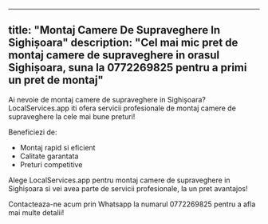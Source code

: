 
---
title: "Montaj Camere De Supraveghere In Sighișoara"
description: "Cel mai mic pret de montaj camere de supraveghere in orasul Sighișoara, suna la 0772269825 pentru a primi un pret de montaj"
---


Ai nevoie de montaj camere de supraveghere in Sighișoara? LocalServices.app iti ofera servicii profesionale de montaj camere de supraveghere la cele mai bune preturi! 

Beneficiezi de:
- Montaj rapid si eficient 
- Calitate garantata 
- Preturi competitive 

Alege LocalServices.app pentru montaj camere de supraveghere in Sighișoara si vei avea parte de servicii profesionale, la un pret avantajos! 

Contacteaza-ne acum prin Whatsapp la numarul 0772269825 pentru a afla mai multe detalii!
